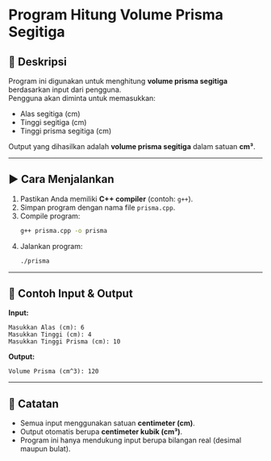 # Program Hitung Volume Prisma Segitiga

## 📌 Deskripsi
Program ini digunakan untuk menghitung **volume prisma segitiga** berdasarkan input dari pengguna.  
Pengguna akan diminta untuk memasukkan:
- Alas segitiga (cm)  
- Tinggi segitiga (cm)  
- Tinggi prisma segitiga (cm)  

Output yang dihasilkan adalah **volume prisma segitiga** dalam satuan **cm³**.

---

## ▶️ Cara Menjalankan
1. Pastikan Anda memiliki **C++ compiler** (contoh: `g++`).
2. Simpan program dengan nama file `prisma.cpp`.
3. Compile program:
   ```bash
   g++ prisma.cpp -o prisma
   ```
4. Jalankan program:
   ```bash
   ./prisma
   ```

---

## 📝 Contoh Input & Output
**Input:**
```
Masukkan Alas (cm): 6
Masukkan Tinggi (cm): 4
Masukkan Tinggi Prisma (cm): 10
```

**Output:**
```
Volume Prisma (cm^3): 120
```

---

## 📖 Catatan
- Semua input menggunakan satuan **centimeter (cm)**.  
- Output otomatis berupa **centimeter kubik (cm³)**.  
- Program ini hanya mendukung input berupa bilangan real (desimal maupun bulat).  
